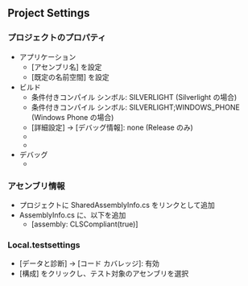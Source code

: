 ## Project Settings

### プロジェクトのプロパティ
- アプリケーション
  - [アセンブリ名] を設定
  - [既定の名前空間] を設定
- ビルド
  - 条件付きコンパイル シンボル: SILVERLIGHT (Silverlight の場合)
  - 条件付きコンパイル シンボル: SILVERLIGHT;WINDOWS_PHONE (Windows Phone の場合)
  - [詳細設定] → [デバッグ情報]: none (Release のみ)
  - [出力パス]: ..\Release\Current\ (Release のみ)
  - [XML ドキュメント ファイル]: ..\Release\Current\Project1.xml (Release のみ)
- デバッグ
  - [Visual Studio ホスティング プロセスを有効にする]: オフ (Release のみ)

### アセンブリ情報
- プロジェクトに SharedAssemblyInfo.cs をリンクとして追加
- AssemblyInfo.cs に、以下を追加
  - [assembly: CLSCompliant(true)]

### Local.testsettings
- [データと診断] → [コード カバレッジ]: 有効
- [構成] をクリックし、テスト対象のアセンブリを選択
